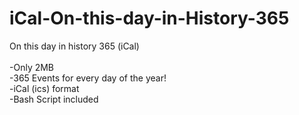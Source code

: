 # iCal-On-this-day-in-History-365
On this day in history 365 (iCal)
<br>
<br>
-Only 2MB<br>
-365 Events for every day of the year!<br>
-iCal (ics) format<br>
-Bash Script included<br>
